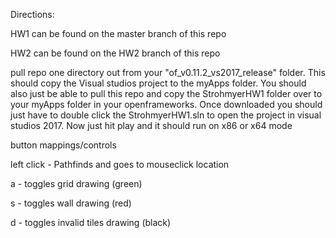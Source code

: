 Directions: 

HW1 can be found on the master branch of this repo

HW2 can be found on the HW2 branch of this repo


pull repo one directory out from your "of_v0.11.2_vs2017_release" folder. This 
should copy the Visual studios project to the myApps folder. You should also
just be able to pull this repo and copy the StrohmyerHW1 folder over to your
myApps folder in your openframeworks.
Once downloaded you should just have to double click the StrohmyerHW1.sln to
open the project in visual studios 2017.
Now just hit play and it should run on x86 or x64 mode

button mappings/controls

left click - Pathfinds and goes to mouseclick location

a - toggles grid drawing (green)

s - toggles wall drawing (red)

d - toggles invalid tiles drawing (black)

